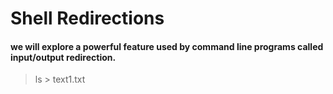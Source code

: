 # Shell Redirections
#### we will explore a powerful feature used by command line programs called input/output redirection. ####
> ls > text1.txt
